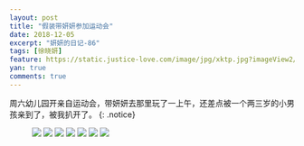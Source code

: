 ```yaml
---
layout: post
title: "假装带妍妍参加运动会"
date: 2018-12-05
excerpt: "妍妍的日记-86"
tags: [徐晓妍]
feature: https://static.justice-love.com/image/jpg/xktp.jpg?imageView2/1/w/1200/h/500
yan: true
comments: true
---
```

周六幼儿园开亲自运动会，带妍妍去那里玩了一上午，还差点被一个两三岁的小男孩亲到了，被我扒开了。
{: .notice}
<figure>
    <img src="{{ site.staticUrl }}/yanyan/image/yundonghui6.jpg?imageMogr2/auto-orient" />
    <img src="{{ site.staticUrl }}/yanyan/image/yundonghui20.jpg?imageMogr2/auto-orient" />
    <img src="{{ site.staticUrl }}/yanyan/image/yundonghui2.jpg?imageMogr2/auto-orient" />
    <img src="{{ site.staticUrl }}/yanyan/image/yundonghui5.jpg?imageMogr2/auto-orient" />
    <img src="{{ site.staticUrl }}/yanyan/image/yundonghui12.jpg?imageMogr2/auto-orient" />
    <img src="{{ site.staticUrl }}/yanyan/image/yundonghui16.jpg?imageMogr2/auto-orient" />
    <img src="{{ site.staticUrl }}/yanyan/image/yundonghui17.jpg?imageMogr2/auto-orient" />
</figure>
